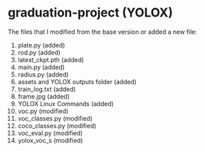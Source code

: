 # graduation-project (YOLOX)
The files that I modified from the base version or added a new file:
1. plate.py (added)
2. rod.py (added)
3. latest_ckpt.pth (added)
4. main.py (added)
5. radius.py (added)
6. assets and YOLOX outputs folder (added)
8. train_log.txt (added)
9. frame.jpg (added)
10. YOLOX Linux Commands (added)
11. voc.py (modified)
12. voc_classes.py (modified)
13. coco_classes.py (modified)
14. voc_eval.py (modified)
15. yolox_voc_s (modified)
